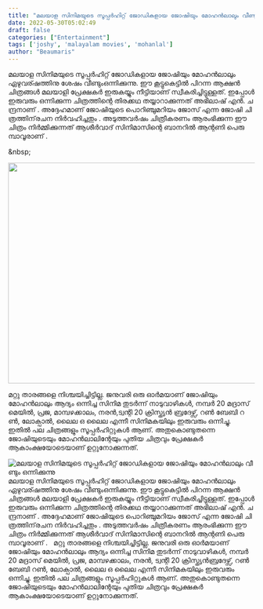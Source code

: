 ```yaml
---
title: "മലയാള സിനിമയുടെ സൂപ്പർഹിറ്റ് ജോഡികളായ ജോ​ഷി​യും​ ​മോ​ഹ​ൻ​ലാ​ലും​ ​വീ​ണ്ടും​ ​ഒ​ന്നി​ക്കു​ന്നു"
date: 2022-05-30T05:02:49
draft: false
categories: ["Entertainment"]
tags: ['joshy', 'malayalam movies', 'mohanlal']
author: "Beaumaris"
---
```


മലയാള സിനിമയുടെ സൂപ്പർഹിറ്റ് ജോഡികളായ ജോ​ഷി​യും​ ​മോ​ഹ​ൻ​ലാ​ലും​ ​ഏഴുവര്ഷത്തിനു ശേഷം വീ​ണ്ടും​ ​ഒ​ന്നി​ക്കു​ന്നു.​ ​ഈ കൂട്ടുകെട്ടിൽ പിറന്ന ആക്ഷൻ ചിത്രങ്ങൾ മലയാളി പ്രേക്ഷകർ ഇരുകയ്യും നീട്ടിയാണ് സ്വീകരിച്ചിട്ടുള്ളത്. ഇപ്പോൾ ഇരുവരും ഒന്നിക്കുന്ന ചിത്രത്തിന്റെ തിരക്കഥ തയ്യാറാക്കുന്നത് അ​ഭി​ലാ​ഷ് ​എ​ൻ.​ ​ച​ന്ദ്ര​നാ​ണ് . അദ്ദേഹമാണ് ജോഷിയുടെ പൊ​റി​ഞ്ചു​മ​റി​യം​ ​ജോ​സ് ​എ​ന്ന​ ​ജോ​ഷി​ ​ചി​ത്ര​ത്തി​ന് ​ര​ച​ന നിർവഹിച്ചതും . അടുത്തവർഷം ചിത്രീകരണം ആരംഭിക്കുന്ന ഈ ചിത്രം നിർമ്മിക്കുന്നത് ആ​ശീ​ർ​വാ​ദ് ​സി​നി​മാ​സി​ന്റെ​ ​ബാ​ന​റി​ൽ​ ​ആ​ന്റ​ണി​ ​പെ​രു​മ്പാ​വൂ​രാ​ണ് .

&amp;nbsp;

<img class="size-full wp-image-337233 aligncenter" src="https://cdn.boolokam.com/articles/2022/05/8l8l8l8ll.jpg" alt="" width="600" height="450" />

മറ്റു താരങ്ങളെ നിശ്ചയിച്ചിട്ടില്ല. ജനുവരി ഒരു ഓർമയാണ് ജോഷിയും മോഹൻലാലും ആദ്യം ഒന്നിച്ച സിനിമ തുടർന്ന് നാ​ടു​വാ​ഴി​ക​ൾ,​ ​ന​​മ്പർ​ 20​ ​മ​ദ്രാ​സ് ​മെ​യി​ൽ,​ ​പ്ര​ജ,​ ​മാ​മ്പ​ഴ​ക്കാ​ലം,​ ​ന​ര​ൻ,​ ട്വന്റി​ 20​ ​ക്രി​സ്ത്യ​ൻ​ ​ബ്ര​ദേ​ഴ്സ്,​ ​റ​ൺ​ ​ബേ​ബി​ ​റ​ൺ,​ ​ലോ​ക്പാ​ൽ,​ ​ലൈ​ല​ ​ഒ​ ​ലൈ​ല​ ​എന്നീ സിനിമകയിലും ഇരുവരും ഒന്നിച്ചു. ഇതിൽ പല ചിത്രങ്ങളും സൂപ്പർഹിറ്റുകൾ ആണ്. അതുകൊണ്ടുതന്നെ ജോഷിയുടെയും മോഹൻലാലിന്റേയും പുതിയ ചിത്രവും പ്രേക്ഷകർ ആകാംക്ഷയോടെയാണ് ഉറ്റുനോക്കുന്നത്.


![മലയാള സിനിമയുടെ സൂപ്പർഹിറ്റ് ജോഡികളായ ജോ​ഷി​യും​ ​മോ​ഹ​ൻ​ലാ​ലും​ ​വീ​ണ്ടും​ ​ഒ​ന്നി​ക്കു​ന്നു](https://cdn.boolokam.com/articles/2022/05/8l8l8l8ll.jpg)മലയാള സിനിമയുടെ സൂപ്പർഹിറ്റ് ജോഡികളായ ജോ​ഷി​യും​ ​മോ​ഹ​ൻ​ലാ​ലും​ ​ഏഴുവര്ഷത്തിനു ശേഷം വീ​ണ്ടും​ ​ഒ​ന്നി​ക്കു​ന്നു.​ ​ഈ കൂട്ടുകെട്ടിൽ പിറന്ന ആക്ഷൻ ചിത്രങ്ങൾ മലയാളി പ്രേക്ഷകർ ഇരുകയ്യും നീട്ടിയാണ് സ്വീകരിച്ചിട്ടുള്ളത്. ഇപ്പോൾ ഇരുവരും ഒന്നിക്കുന്ന ചിത്രത്തിന്റെ തിരക്കഥ തയ്യാറാക്കുന്നത് അ​ഭി​ലാ​ഷ് ​എ​ൻ.​ ​ച​ന്ദ്ര​നാ​ണ് . അദ്ദേഹമാണ് ജോഷിയുടെ പൊ​റി​ഞ്ചു​മ​റി​യം​ ​ജോ​സ് ​എ​ന്ന​ ​ജോ​ഷി​ ​ചി​ത്ര​ത്തി​ന് ​ര​ച​ന നിർവഹിച്ചതും . അടുത്തവർഷം ചിത്രീകരണം ആരംഭിക്കുന്ന ഈ ചിത്രം നിർമ്മിക്കുന്നത് ആ​ശീ​ർ​വാ​ദ് ​സി​നി​മാ​സി​ന്റെ​ ​ബാ​ന​റി​ൽ​ ​ആ​ന്റ​ണി​ ​പെ​രു​മ്പാ​വൂ​രാ​ണ് . &nbsp; മറ്റു താരങ്ങളെ നിശ്ചയിച്ചിട്ടില്ല. ജനുവരി ഒരു ഓർമയാണ് ജോഷിയും മോഹൻലാലും ആദ്യം ഒന്നിച്ച സിനിമ തുടർന്ന് നാ​ടു​വാ​ഴി​ക​ൾ,​ ​ന​​മ്പർ​ 20​ ​മ​ദ്രാ​സ് ​മെ​യി​ൽ,​ ​പ്ര​ജ,​ ​മാ​മ്പ​ഴ​ക്കാ​ലം,​ ​ന​ര​ൻ,​ ട്വന്റി​ 20​ ​ക്രി​സ്ത്യ​ൻ​ ​ബ്ര​ദേ​ഴ്സ്,​ ​റ​ൺ​ ​ബേ​ബി​ ​റ​ൺ,​ ​ലോ​ക്പാ​ൽ,​ ​ലൈ​ല​ ​ഒ​ ​ലൈ​ല​ ​എന്നീ സിനിമകയിലും ഇരുവരും ഒന്നിച്ചു. ഇതിൽ പല ചിത്രങ്ങളും സൂപ്പർഹിറ്റുകൾ ആണ്. അതുകൊണ്ടുതന്നെ ജോഷിയുടെയും മോഹൻലാലിന്റേയും പുതിയ ചിത്രവും പ്രേക്ഷകർ ആകാംക്ഷയോടെയാണ് ഉറ്റുനോക്കുന്നത്.
